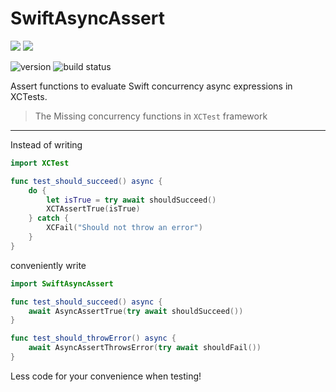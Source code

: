 # SwiftAsyncAssert

[![](https://img.shields.io/endpoint?url=https%3A%2F%2Fswiftpackageindex.com%2Fapi%2Fpackages%2Fangu-software%2FSwiftAsyncAssert%2Fbadge%3Ftype%3Dswift-versions)](https://swiftpackageindex.com/angu-software/SwiftAsyncAssert)
[![](https://img.shields.io/endpoint?url=https%3A%2F%2Fswiftpackageindex.com%2Fapi%2Fpackages%2Fangu-software%2FSwiftAsyncAssert%2Fbadge%3Ftype%3Dplatforms)](https://swiftpackageindex.com/angu-software/SwiftAsyncAssert)

![version](https://img.shields.io/github/v/release/angu-software/SwiftAsyncAssert?label=Version&labelColor=white&color=%23F05138)
![build status](https://img.shields.io/github/actions/workflow/status/angu-software/SwiftAsyncAssert/swift.yml?logo=githubactions&labelColor=white&label=Build)

Assert functions to evaluate Swift concurrency async expressions in XCTests.

> The Missing concurrency functions in `XCTest` framework

---

Instead of writing 

```swift
import XCTest

func test_should_succeed() async {
    do {
        let isTrue = try await shouldSucceed()
        XCTAssertTrue(isTrue)
    } catch {
        XCFail("Should not throw an error")
    }
}
```

conveniently write

```swift
import SwiftAsyncAssert

func test_should_succeed() async {
    await AsyncAssertTrue(try await shouldSucceed())
}

func test_should_throwError() async {
    await AsyncAssertThrowsError(try await shouldFail())
}
```

Less code for your convenience when testing!
